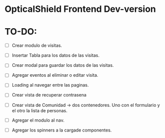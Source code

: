 # OpticalShield Frontend Dev-version


# TO-DO: 

- [ ]  Crear modulo de visitas. 
- [ ]  Insertar Tabla para los datos de las visitas. 
- [ ]  Crear modal para guardar los datos de las visitas. 
- [ ]  Agregar eventos al eliminar o editar visita. 
- [ ]  Loading al navegar entre las paginas. 
- [ ]  Crear vista de recuperar contrasena 
- [ ]  Crear vista de Comunidad -> dos contenedores. Uno con el formulario y el otro la lista de personas.
- [ ]  Agregar el modulo al nav. 
- [ ]  Agregar los spinners a la cargade componentes. 

